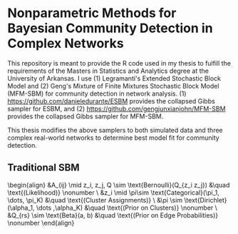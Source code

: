 # Nonparametric Methods for Bayesian Community Detection in Complex Networks

This repository is meant to provide the R code used in my thesis to fulfill the requirements of the Masters in Statistics and Analytics degree at the University of Arkansas. I use (1) Legramanti's Extended Stochastic Block Model and (2) Geng's Mixture of Finite Mixtures Stochastic Block Model (MFM-SBM) for community detection in network analysis. (1) https://github.com/danieledurante/ESBM provides the collapsed Gibbs sampler for ESBM, and (2) https://github.com/gengjunxianjohn/MFM-SBM provides the collapsed Gibbs sampler for MFM-SBM. 

This thesis modifies the above samplers to both simulated data and three complex real-world networks to determine best model fit for community detection. 

## Traditional SBM
\begin{align}
    &A_{ij} \mid z_i, z_j, Q \sim \text{Bernoulli}(Q_{z_i z_j})  &\quad \text{(Likelihood)} \nonumber \\
    &z_i \mid \pi\sim \text{Categorical}(\pi_1, \dots, \pi_K)  &\quad \text{(Cluster Assignments)} \\
    &\pi \sim \text{Dirichlet}(\alpha_1, \dots ,\alpha_K)  &\quad \text{(Prior on Clusters)} \nonumber \\
    &Q_{rs} \sim \text{Beta}(a, b)  &\quad \text{(Prior on Edge Probabilities)} \nonumber
\end{align}

